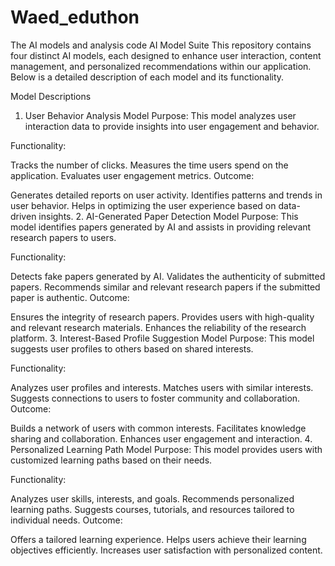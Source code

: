 # Waed_eduthon
The AI models and analysis code
AI Model Suite
This repository contains four distinct AI models, each designed to enhance user interaction, content management, and personalized recommendations within our application. Below is a detailed description of each model and its functionality.

Model Descriptions
1. User Behavior Analysis Model
Purpose:
This model analyzes user interaction data to provide insights into user engagement and behavior.

Functionality:

Tracks the number of clicks.
Measures the time users spend on the application.
Evaluates user engagement metrics.
Outcome:

Generates detailed reports on user activity.
Identifies patterns and trends in user behavior.
Helps in optimizing the user experience based on data-driven insights.
2. AI-Generated Paper Detection Model
Purpose:
This model identifies papers generated by AI and assists in providing relevant research papers to users.

Functionality:

Detects fake papers generated by AI.
Validates the authenticity of submitted papers.
Recommends similar and relevant research papers if the submitted paper is authentic.
Outcome:

Ensures the integrity of research papers.
Provides users with high-quality and relevant research materials.
Enhances the reliability of the research platform.
3. Interest-Based Profile Suggestion Model
Purpose:
This model suggests user profiles to others based on shared interests.

Functionality:

Analyzes user profiles and interests.
Matches users with similar interests.
Suggests connections to users to foster community and collaboration.
Outcome:

Builds a network of users with common interests.
Facilitates knowledge sharing and collaboration.
Enhances user engagement and interaction.
4. Personalized Learning Path Model
Purpose:
This model provides users with customized learning paths based on their needs.

Functionality:

Analyzes user skills, interests, and goals.
Recommends personalized learning paths.
Suggests courses, tutorials, and resources tailored to individual needs.
Outcome:

Offers a tailored learning experience.
Helps users achieve their learning objectives efficiently.
Increases user satisfaction with personalized content.
